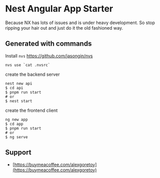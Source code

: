 # Nest Angular App Starter

Because NX has lots of issues and is under heavy development. So stop ripping your hair out and just do it the old fashioned way.

## Generated with commands

Install `nvs` https://github.com/jasongin/nvs

```
nvs use `cat .nvsrc`
```

create the backend server

```
nest new api
$ cd api
$ pnpm run start
# or
$ nest start
```

create the frontend client

```
ng new app
$ cd app
$ pnpm run start
# or
$ ng serve
```

## Support

- [https://buymeacoffee.com/alexgoretoy](https://buymeacoffee.com/alexgoretoy)


